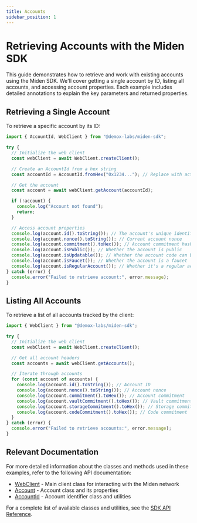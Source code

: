 ```yaml
---
title: Accounts
sidebar_position: 1
---
```


# Retrieving Accounts with the Miden SDK

This guide demonstrates how to retrieve and work with existing accounts using the Miden SDK. We'll cover getting a single account by ID, listing all accounts, and accessing account properties. Each example includes detailed annotations to explain the key parameters and returned properties.

## Retrieving a Single Account

To retrieve a specific account by its ID:

```typescript
import { AccountId, WebClient } from "@demox-labs/miden-sdk";

try {
  // Initialize the web client
  const webClient = await WebClient.createClient();

  // Create an AccountId from a hex string
  const accountId = AccountId.fromHex("0x1234..."); // Replace with actual account ID

  // Get the account
  const account = await webClient.getAccount(accountId);

  if (!account) {
    console.log("Account not found");
    return;
  }

  // Access account properties
  console.log(account.id().toString()); // The account's unique identifier
  console.log(account.nonce().toString()); // Current account nonce
  console.log(account.commitment().toHex()); // Account commitment hash
  console.log(account.isPublic()); // Whether the account is public
  console.log(account.isUpdatable()); // Whether the account code can be updated
  console.log(account.isFaucet()); // Whether the account is a faucet
  console.log(account.isRegularAccount()); // Whether it's a regular account
} catch (error) {
  console.error("Failed to retrieve account:", error.message);
}
```

## Listing All Accounts

To retrieve a list of all accounts tracked by the client:

```typescript
import { WebClient } from "@demox-labs/miden-sdk";

try {
  // Initialize the web client
  const webClient = await WebClient.createClient();

  // Get all account headers
  const accounts = await webClient.getAccounts();

  // Iterate through accounts
  for (const account of accounts) {
    console.log(account.id().toString()); // Account ID
    console.log(account.nonce().toString()); // Account nonce
    console.log(account.commitment().toHex()); // Account commitment
    console.log(account.vaultCommitment().toHex()); // Vault commitment
    console.log(account.storageCommitment().toHex()); // Storage commitment
    console.log(account.codeCommitment().toHex()); // Code commitment
  }
} catch (error) {
  console.error("Failed to retrieve accounts:", error.message);
}
```

## Relevant Documentation

For more detailed information about the classes and methods used in these examples, refer to the following API documentation:

- [WebClient](../api/classes/WebClient) - Main client class for interacting with the Miden network
- [Account](../api/classes/Account) - Account class and its properties
- [AccountId](../api/classes/AccountId) - Account identifier class and utilities

For a complete list of available classes and utilities, see the [SDK API Reference](../api/index).
